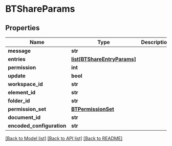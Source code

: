 # BTShareParams

## Properties
Name | Type | Description | Notes
------------ | ------------- | ------------- | -------------
**message** | **str** |  | [optional] 
**entries** | [**list[BTShareEntryParams]**](BTShareEntryParams.md) |  | [optional] 
**permission** | **int** |  | [optional] 
**update** | **bool** |  | [optional] 
**workspace_id** | **str** |  | [optional] 
**element_id** | **str** |  | [optional] 
**folder_id** | **str** |  | [optional] 
**permission_set** | [**BTPermissionSet**](BTPermissionSet.md) |  | [optional] 
**document_id** | **str** |  | [optional] 
**encoded_configuration** | **str** |  | [optional] 

[[Back to Model list]](../README.md#documentation-for-models) [[Back to API list]](../README.md#documentation-for-api-endpoints) [[Back to README]](../README.md)


